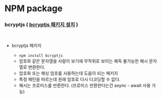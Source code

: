 # NPM package

### bcryptjs ( [bcryptjs 패키지 설치](https://www.npmjs.com/package/bcryptjs) )

<br />

- bcryptjs 패키지

  - `npm install bcryptjs`
  - 암호와 같은 문자열을 사람이 보기에 무작위로 보이는 해독 불가능한 해시 문자열로 변환한다.
  - 암호화 또는 해싱 암호를 사용하는데 도움이 되는 패키지
  - 특정 패턴을 따르는데 원래 암호로 다시 디코딩할 수 없다.
  - 해시는 프로미스를 반환한다. (프로미스 반환한다는건 async - await 사용 가능)
